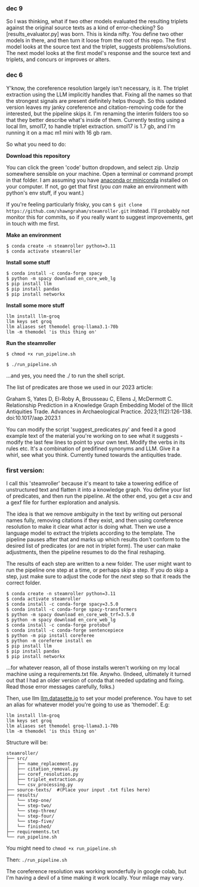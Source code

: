### dec 9
So I was thinking, what if two other models evaluated the resulting triplets against the original source texts as a kind of error-checking? So [results_evaluator.py] was born. This is kinda nifty. You define two other models in there, and then turn it loose from the root of this repo. The first model looks at the source text and the triplet, suggests problems/solutions. The next model looks at the first model's response and the source text and triplets, and concurs or improves or alters.

### dec 6

Y'know, the coreference resolution largely isn't necessary, is it. The triplet extraction using the LLM implicitly handles that. Fixing all the names so that the strongest signals are present definitely helps though. So this updated version leaves my janky coreference and citation-removing code for the interested, but the pipeline skips it. I'm renaming the interim folders too so that they better describe what's inside of them. Currently testing using a local llm, smol17, to handle triplet extraction. smol17 is 1.7 gb, and I'm running it on a mac m1 mini with 16 gb ram.

So what you need to do:

**Download this repository**

You can click the green 'code' button dropdown, and select zip. Unzip somewhere sensible on your machine. Open a terminal or command prompt in that folder. I am assuming you have [anaconda or miniconda](https://docs.anaconda.com/) installed on your computer. If not, go get that first (you _can_ make an environment with python's env stuff, if you want.)

If you're feeling particularly frisky, you can `$ git clone https://github.com/shawngraham/steamroller.git` instead. I'll probably not monitor this for commits, so if you really want to suggest improvements, get in touch with me first.

**Make an environment**
```
$ conda create -n steamroller python=3.11
$ conda activate steamroller
```

**Install some stuff**
```
$ conda install -c conda-forge spacy
$ python -m spacy download en_core_web_lg
$ pip install llm
$ pip install pandas
$ pip install networkx
```

**Install some more stuff**
```
llm install llm-groq
llm keys set groq
llm aliases set themodel groq-llama3.1-70b
llm -m themodel 'is this thing on'
```

**Run the steamroller**

`$ chmod +x run_pipeline.sh`

`$ ./run_pipeline.sh`

...and yes, you need the ./ to run the shell script. 

The list of predicates are those we used in our 2023 article: 

Graham S, Yates D, El-Roby A, Brousseau C, Ellens J, McDermott C. Relationship Prediction in a Knowledge Graph Embedding Model of the Illicit Antiquities Trade. Advances in Archaeological Practice. 2023;11(2):126-138. doi:10.1017/aap.2023.1

You can modify the script 'suggest_predicates.py' and feed it a good example text of the material you're working on to see what it suggests - modify the last few lines to point to your own text. Modify the verbs in its rules etc. It's a combination of predifined synonyms and LLM. Give it a whirl, see what you think. Currently tuned towards the antiquities trade.


### first version:

I call this 'steamroller' because it's meant to take a towering edifice of unstructured text and flatten it into a knowledge graph. You define your list of predicates, and then run the pipeline. At the other end, you get a csv and a gexf file for further exploration and analysis.

The idea is that we remove ambiguity in the text by writing out personal names fully, removing citations if they exist, and then using coreference resolution to make it clear what actor is doing what. Then we use a language model to extract the triplets according to the template. The pipeline pauses after that and marks up which results don't conform to the desired list of predicates (or are not in triplet form). The user can make adjustments, then the pipeline resumes to do the final reshaping.

The results of each step are written to a new folder. The user might want to run the pipeline one step at a time, or perhaps skip a step. If you do skip a step, just make sure to adjust the code for the _next_ step so that it reads the correct folder. 

```
$ conda create -n steamroller python=3.11
$ conda activate steamroller
$ conda install -c conda-forge spacy=3.5.0
$ conda install -c conda-forge spacy-transformers
$ python -m spacy download en_core_web_trf=3.5.0
$ python -m spacy download en_core_web_lg
$ conda install -c conda-forge protobuf
$ conda install -c conda-forge sentencepiece
$ python -m pip install coreferee
$ python -m coreferee install en
$ pip install llm
$ pip install pandas
$ pip install networkx
```

...for whatever reason, all of those installs weren't working on my local machine using a requirements.txt file. Anywho. (Indeed, ultimately it turned out that I had an older version of conda that needed updating and fixing. Read those error messages carefully, folks.) 

Then, use llm [llm.datasette.io](https://llm.datasette.io) to set your model preference. You have to set an alias for whatever model you're going to use as 'themodel'. E.g:

```
llm install llm-groq
llm keys set groq
llm aliases set themodel groq-llama3.1-70b
llm -m themodel 'is this thing on'
```

Structure will be:

```
steamroller/
├── src/
│   ├── name_replacement.py
│   ├── citation_removal.py
│   ├── coref_resolution.py
│   ├── triplet_extraction.py
│   └── csv_processing.py
├── source-texts/  #(Place your input .txt files here)
├── results/
│   └── step-one/
│   └── step-two/
│   └── step-three/
│   └── step-four/
│   └── step-five/
│   └── finished/
├── requirements.txt
└── run_pipeline.sh
```

You might need to `chmod +x run_pipeline.sh`

Then: `./run_pipeline.sh`


The coreference resolution was working wonderfully in google colab, but I'm having a devil of a time making it work locally. Your milage may vary.
